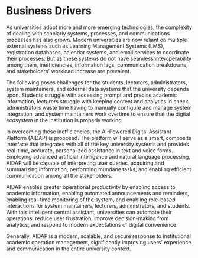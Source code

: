 # Business Drivers

As universities adopt more and more emerging technologies, the complexity of dealing with scholarly systems, processes, and communications processes has also grown. Modern universities are now reliant on multiple external systems such as Learning Management Systems (LMS), registration databases, calendar systems, and email services to coordinate their processes. But as these systems do not have seamless interoperability among them, inefficiencies, information lags, communication breakdowns, and stakeholders' workload increase are prevalent.

The following poses challenges for the students, lecturers, administrators, system maintainers, and external data systems that the university depends upon. Students struggle with accessing prompt and precise academic information, lecturers struggle with keeping content and analytics in check, administrators waste time having to manually configure and manage system integration, and system maintainers work overtime to ensure that the digital ecosystem in the institution is properly working.

In overcoming these inefficiencies, the AI-Powered Digital Assistant Platform (AIDAP) is proposed. The platform will serve as a smart, composite interface that integrates with all of the key university systems and provides real-time, accurate, personalized assistance in text and voice forms. Employing advanced artificial intelligence and natural language processing, AIDAP will be capable of interpreting user queries, acquiring and summarizing information, performing mundane tasks, and enabling efficient communication among all the stakeholders.

AIDAP enables greater operational productivity by enabling access to academic information, enabling automated announcements and reminders, enabling real-time monitoring of the system, and enabling role-based interactions for system maintainers, lecturers, administrators, and students. With this intelligent central assistant, universities can automate their operations, reduce user frustration, improve decision-making from analytics, and respond to modern expectations of digital convenience.

Generally, AIDAP is a modern, scalable, and secure response to institutional academic operation management, significantly improving users' experience and communication in the entire university context.